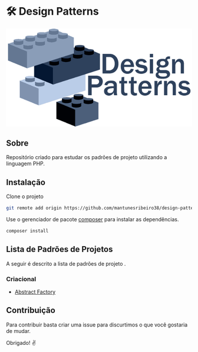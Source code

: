 #  🛠️ Design Patterns

![Image description](https://github.com/mantunesribeiro38/design-patterns/blob/master/designpatterns.png)



## Sobre
Repositório criado para estudar os padrões de projeto utilizando a linguagem PHP.

## Instalação

Clone o projeto

```bash
git remote add origin https://github.com/mantunesribeiro38/design-patterns.git


```

Use o gerenciador de pacote [composer](https://https://getcomposer.org/) para instalar as dependências.

```bash
composer install
```

## Lista de Padrões de Projetos

A seguir é descrito a lista de padrões de projeto .

### Criacional
-  [Abstract Factory]( https://pt.wikipedia.org/wiki/Abstract_Factory/)

##  Contribuição

Para contribuir basta criar uma issue para discurtimos o que você gostaria de mudar.

Obrigado! :v:	
